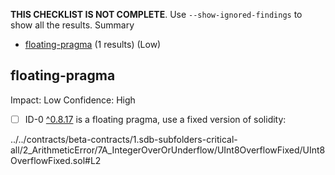 **THIS CHECKLIST IS NOT COMPLETE**. Use `--show-ignored-findings` to show all the results.
Summary
 - [floating-pragma](#floating-pragma) (1 results) (Low)
## floating-pragma
Impact: Low
Confidence: High
 - [ ] ID-0
[^0.8.17](../../contracts/beta-contracts/1.sdb-subfolders-critical-all/2_ArithmeticError/7A_IntegerOverOrUnderflow/UInt8OverflowFixed/UInt8OverflowFixed.sol#L2) is a floating pragma, use a fixed version of solidity:

../../contracts/beta-contracts/1.sdb-subfolders-critical-all/2_ArithmeticError/7A_IntegerOverOrUnderflow/UInt8OverflowFixed/UInt8OverflowFixed.sol#L2


